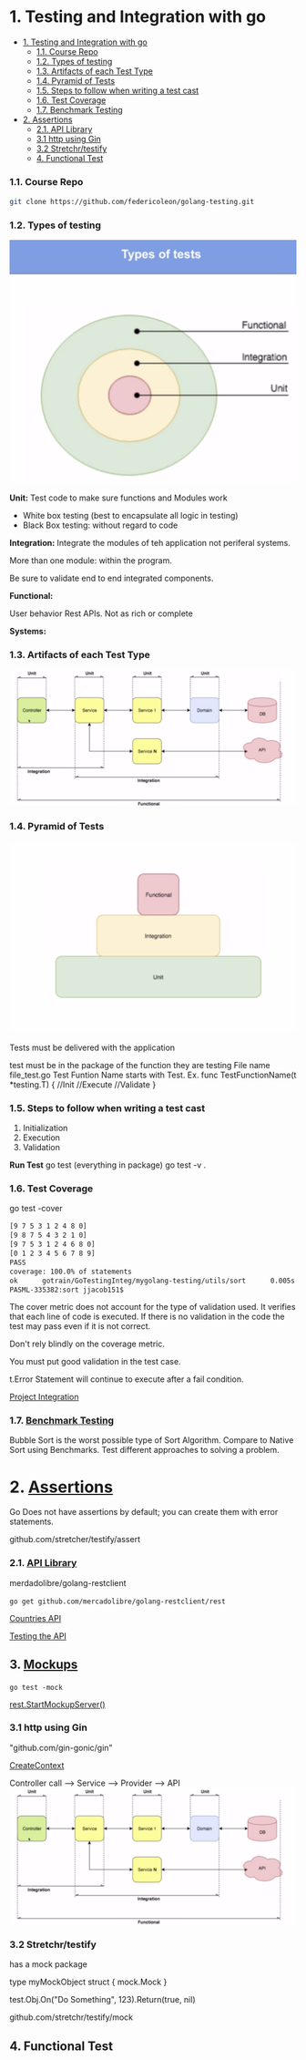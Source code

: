 # 1. Testing and Integration with go

<!-- TOC -->

- [1. Testing and Integration with go](#1-testing-and-integration-with-go)
    - [1.1. Course Repo](#11-course-repo)
    - [1.2. Types of testing](#12-types-of-testing)
    - [1.3. Artifacts of each Test Type](#13-artifacts-of-each-test-type)
    - [1.4. Pyramid of Tests](#14-pyramid-of-tests)
    - [1.5. Steps to follow when writing a test cast](#15-steps-to-follow-when-writing-a-test-cast)
    - [1.6. Test Coverage](#16-test-coverage)
    - [1.7. Benchmark Testing](#17-benchmark-testing)
- [2. Assertions](#2-assertions)
    - [2.1. API Library](#21-api-library)
    - [3.1 http using Gin](#31-http-using-gin)
    - [3.2 Stretchr/testify](#32-stretchrtestify)
  - [4. Functional Test](#4-functional-test)

<!-- /TOC -->

### 1.1. Course Repo

```sh
git clone https://github.com/federicoleon/golang-testing.git
```

### 1.2. Types of testing

![TestType](Resources/TestTypes.png)

**Unit:** Test code to make sure functions and Modules work

- White box testing (best to encapsulate all logic in testing)
- Black Box testing: without regard to code

**Integration:** Integrate the modules of teh application not periferal systems.

More than one module: within the program.

Be sure to validate end to end integrated components.

**Functional:**

User behavior
Rest APIs.
Not as rich or complete

**Systems:**

### 1.3. Artifacts of each Test Type

![TestType](Resources/ArtifactsofTypes.png)

### 1.4. Pyramid of Tests

![Pyramid](Resources/Pyramid.png)

Tests must be delivered with the application

test must be in the package of the function they are testing
File name file_test.go
Test Funtion Name starts with Test. Ex.
func TestFunctionName(t *testing.T) {
    //Init
    //Execute
    //Validate
}

### 1.5. Steps to follow when writing a test cast

1. Initialization
2. Execution
3. Validation

**Run Test**
go test (everything in package)
go test -v .

### 1.6. Test Coverage

go test -cover

```PASML-335382:sort jjacob151$ go test -cover
[9 7 5 3 1 2 4 8 0]
[9 8 7 5 4 3 2 1 0]
[9 7 5 3 1 2 4 6 8 0]
[0 1 2 3 4 5 6 7 8 9]
PASS
coverage: 100.0% of statements
ok      gotrain/GoTestingInteg/mygolang-testing/utils/sort      0.005s
PASML-335382:sort jjacob151$
```

The cover metric does not account for the type of validation used.
It verifies that each line of code is executed.
If there is no validation in the code the test may pass even if it is not correct.

Don't rely blindly on the coverage metric.

You must put good validation in the test case.

t.Error Statement will continue to execute after a fail condition.

[Project Integration](mygolang-testing/IntegrationTest.md)

### 1.7. [Benchmark Testing](mygolang-testing/BenchmarkTest.md)

Bubble Sort is the worst possible type of Sort Algorithm. Compare to Native Sort using Benchmarks.
Test different approaches to solving a problem.

# 2. [Assertions](https://drive.google.com/file/d/1r5q5i1sATsP510TCInQ6FhPjWbXVMUyt/view?usp=sharing)

Go Does not have assertions by default; you can create them with error statements.

github.com/stretcher/testify/assert

### 2.1. [API Library](mygolangTesting/api/domain/locations/providerlocations/scenarios.md)

merdadolibre/golang-restclient

```go get github.com/mercadolibre/golang-restclient/rest```

[Countries API](https://api.mercadolibre.com/countries)

[Testing the API](mygolang-testing/api/domain/locations/providerlocations/provider_locations_test.go)

## 3. [Mockups](https://github.com/mercadolibre/golang-restclient/#mockups)

```go test -mock```

[rest.StartMockupServer()](mygolangTesting/api/domain/locations/providerlocations/provider_locations_test.go)

### 3.1 http using Gin
"github.com/gin-gonic/gin"


[CreateContext](mygolangTesting/api/controllers/controller_locations_test.go)

Controller call --> Service --> Provider --> API
![Controller call --> Service --> Provider --> API](Resources/ArtifactsofTypes.png)

### 3.2 Stretchr/testify
has a mock package

type myMockObject struct {
    mock.Mock
}

test.Obj.On("Do Something", 123).Return(true, nil)

github.com/stretchr/testify/mock

## 4. Functional Test